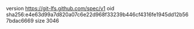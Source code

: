 version https://git-lfs.github.com/spec/v1
oid sha256:e4e63d99a7d820a07c6e22d968f33239b446cf4316fe1945dd12b567bdac6669
size 3046
